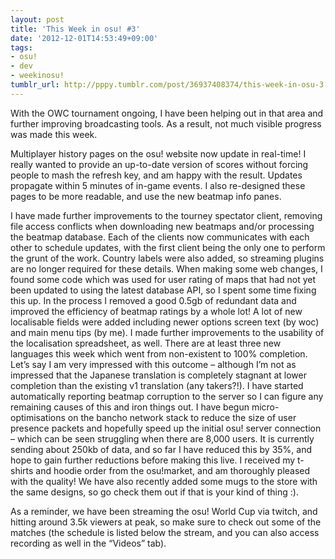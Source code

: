 ```yaml
---
layout: post
title: 'This Week in osu! #3'
date: '2012-12-01T14:53:49+09:00'
tags:
- osu!
- dev
- weekinosu!
tumblr_url: http://pppy.tumblr.com/post/36937408374/this-week-in-osu-3
---
```

With the OWC tournament ongoing, I have been helping out in that area and further improving broadcasting tools. As a result, not much visible progress was made this week.

Multiplayer history pages on the osu! website now update in real-time! I really wanted to provide an up-to-date version of scores without forcing people to mash the refresh key, and am happy with the result. Updates propagate within 5 minutes of in-game events. I also re-designed these pages to be more readable, and use the new beatmap info panes.


I have made further improvements to the tourney spectator client, removing file access conflicts when downloading new beatmaps and/or processing the beatmap database. Each of the clients now communicates with each other to schedule updates, with the first client being the only one to perform the grunt of the work. Country labels were also added, so streaming plugins are no longer required for these details.
When making some web changes, I found some code which was used for user rating of maps that had not yet been updated to using the latest database API, so I spent some time fixing this up. In the process I removed a good 0.5gb of redundant data and improved the efficiency of beatmap ratings by a whole lot!
A lot of new localisable fields were added including newer options screen text (by woc) and main menu tips (by me). I made further improvements to the usability of the localisation spreadsheet, as well. There are at least three new languages this week which went from non-existent to 100% completion. Let’s say I am very impressed with this outcome – although I’m not as impressed that the Japanese translation is completely stagnant at lower completion than the existing v1 translation (any takers?!).
I have started automatically reporting beatmap corruption to the server so I can figure any remaining causes of this and iron things out.
I have begun micro-optimisations on the bancho network stack to reduce the size of user presence packets and hopefully speed up the initial osu! server connection – which can be seen struggling when there are 8,000 users. It is currently sending about 250kb of data, and so far I have reduced this by 35%, and hope to gain further reductions before making this live.
I received my t-shirts and hoodie order from the osu!market, and am thoroughly pleased with the quality! We have also recently added some mugs to the store with the same designs, so go check them out if that is your kind of thing :).


As a reminder, we have been streaming the osu! World Cup via twitch, and hitting around 3.5k viewers at peak, so make sure to check out some of the matches (the schedule is listed below the stream, and you can also access recording as well in the “Videos” tab).
